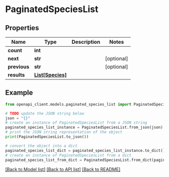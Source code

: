 # PaginatedSpeciesList


## Properties

Name | Type | Description | Notes
------------ | ------------- | ------------- | -------------
**count** | **int** |  | 
**next** | **str** |  | [optional] 
**previous** | **str** |  | [optional] 
**results** | [**List[Species]**](Species.md) |  | 

## Example

```python
from openapi_client.models.paginated_species_list import PaginatedSpeciesList

# TODO update the JSON string below
json = "{}"
# create an instance of PaginatedSpeciesList from a JSON string
paginated_species_list_instance = PaginatedSpeciesList.from_json(json)
# print the JSON string representation of the object
print(PaginatedSpeciesList.to_json())

# convert the object into a dict
paginated_species_list_dict = paginated_species_list_instance.to_dict()
# create an instance of PaginatedSpeciesList from a dict
paginated_species_list_from_dict = PaginatedSpeciesList.from_dict(paginated_species_list_dict)
```
[[Back to Model list]](../README.md#documentation-for-models) [[Back to API list]](../README.md#documentation-for-api-endpoints) [[Back to README]](../README.md)


